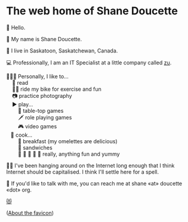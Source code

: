 # The web home of Shane Doucette

👋 Hello.  

📛 My name is Shane Doucette.  

📍 I live in Saskatoon, Saskatchewan, Canada.  

💻 Professionally, I am an IT Specialist at a little company called [zu](https://zu.com).  

🧔🏻‍♂️ Personally, I like to...  
    📖 read  
    🚴‍♀️ ride my bike for exercise and fun  
    📷 practice photography  
    ▶️ play...  
        🎲 table-top games  
        🗡 role playing games  
        🎮 video games  
    🥘 cook...  
        🍳 breakfast (my omelettes are delicious)  
        🥪 sandwiches  
        🍔 🍝 🍗 🥞 🌮 really, anything fun and yummy  


🏄‍♀️ I've been hanging around on the Internet long enough that I think Internet should be capitalised. I think I'll settle here for a spell.  

📧 If you'd like to talk with me, you can reach me at shane «at» doucette «dot» org.  

[😻](cat.jpg)  

([About the favicon](about-favicon.txt))
